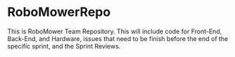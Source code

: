 # RoboMowerRepo
This is RoboMower Team Repository. This will include code for Front-End, Back-End, and Hardware, issues that need to be finish before the end of the specific sprint, and the Sprint Reviews.
